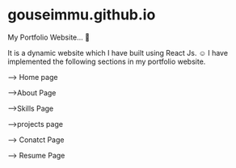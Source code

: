 # gouseimmu.github.io

My Portfolio Website... 👋

It is a dynamic website which I have built using React Js. ☺️
I have implemented the following sections in my portfolio website.

--> Home page

-->About Page

-->Skills Page

-->projects page

--> Conatct Page 

--> Resume Page

